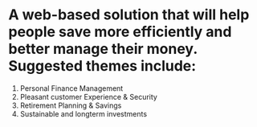 # A web-based solution that will help people save more efficiently and better manage their money. Suggested themes include:

1. Personal Finance Management
2. Pleasant customer Experience & Security
3. Retirement Planning & Savings
4. Sustainable and longterm investments
